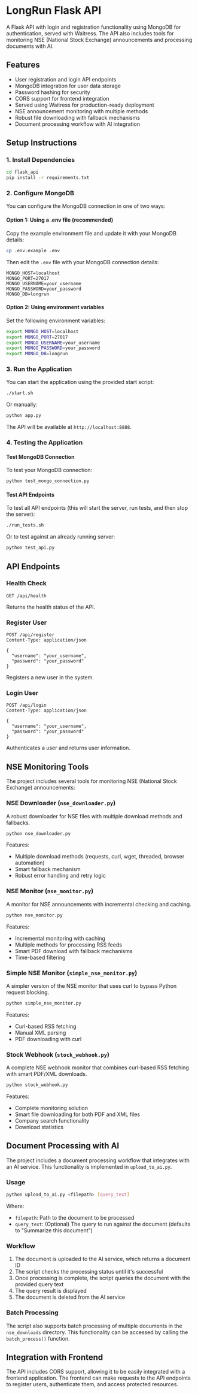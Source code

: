 # LongRun Flask API

A Flask API with login and registration functionality using MongoDB for authentication, served with Waitress. The API also includes tools for monitoring NSE (National Stock Exchange) announcements and processing documents with AI.

## Features

- User registration and login API endpoints
- MongoDB integration for user data storage
- Password hashing for security
- CORS support for frontend integration
- Served using Waitress for production-ready deployment
- NSE announcement monitoring with multiple methods
- Robust file downloading with fallback mechanisms
- Document processing workflow with AI integration

## Setup Instructions

### 1. Install Dependencies

```bash
cd flask_api
pip install -r requirements.txt
```

### 2. Configure MongoDB

You can configure the MongoDB connection in one of two ways:

#### Option 1: Using a .env file (recommended)

Copy the example environment file and update it with your MongoDB details:

```bash
cp .env.example .env
```

Then edit the `.env` file with your MongoDB connection details:

```
MONGO_HOST=localhost
MONGO_PORT=27017
MONGO_USERNAME=your_username
MONGO_PASSWORD=your_password
MONGO_DB=longrun
```

#### Option 2: Using environment variables

Set the following environment variables:

```bash
export MONGO_HOST=localhost
export MONGO_PORT=27017
export MONGO_USERNAME=your_username
export MONGO_PASSWORD=your_password
export MONGO_DB=longrun
```

### 3. Run the Application

You can start the application using the provided start script:

```bash
./start.sh
```

Or manually:

```bash
python app.py
```

The API will be available at `http://localhost:8888`.

### 4. Testing the Application

#### Test MongoDB Connection

To test your MongoDB connection:

```bash
python test_mongo_connection.py
```

#### Test API Endpoints

To test all API endpoints (this will start the server, run tests, and then stop the server):

```bash
./run_tests.sh
```

Or to test against an already running server:

```bash
python test_api.py
```

## API Endpoints

### Health Check

```
GET /api/health
```

Returns the health status of the API.

### Register User

```
POST /api/register
Content-Type: application/json

{
  "username": "your_username",
  "password": "your_password"
}
```

Registers a new user in the system.

### Login User

```
POST /api/login
Content-Type: application/json

{
  "username": "your_username",
  "password": "your_password"
}
```

Authenticates a user and returns user information.

## NSE Monitoring Tools

The project includes several tools for monitoring NSE (National Stock Exchange) announcements:

### NSE Downloader (`nse_downloader.py`)

A robust downloader for NSE files with multiple download methods and fallbacks.

```bash
python nse_downloader.py
```

Features:

- Multiple download methods (requests, curl, wget, threaded, browser automation)
- Smart fallback mechanism
- Robust error handling and retry logic

### NSE Monitor (`nse_monitor.py`)

A monitor for NSE announcements with incremental checking and caching.

```bash
python nse_monitor.py
```

Features:

- Incremental monitoring with caching
- Multiple methods for processing RSS feeds
- Smart PDF download with fallback mechanisms
- Time-based filtering

### Simple NSE Monitor (`simple_nse_monitor.py`)

A simpler version of the NSE monitor that uses curl to bypass Python request blocking.

```bash
python simple_nse_monitor.py
```

Features:

- Curl-based RSS fetching
- Manual XML parsing
- PDF downloading with curl

### Stock Webhook (`stock_webhook.py`)

A complete NSE webhook monitor that combines curl-based RSS fetching with smart PDF/XML downloads.

```bash
python stock_webhook.py
```

Features:

- Complete monitoring solution
- Smart file downloading for both PDF and XML files
- Company search functionality
- Download statistics

## Document Processing with AI

The project includes a document processing workflow that integrates with an AI service. This functionality is implemented in `upload_to_ai.py`.

### Usage

```bash
python upload_to_ai.py <filepath> [query_text]
```

Where:

- `filepath`: Path to the document to be processed
- `query_text`: (Optional) The query to run against the document (defaults to "Summarize this document")

### Workflow

1. The document is uploaded to the AI service, which returns a document ID
2. The script checks the processing status until it's successful
3. Once processing is complete, the script queries the document with the provided query text
4. The query result is displayed
5. The document is deleted from the AI service

### Batch Processing

The script also supports batch processing of multiple documents in the `nse_downloads` directory. This functionality can be accessed by calling the `batch_process()` function.

## Integration with Frontend

The API includes CORS support, allowing it to be easily integrated with a frontend application. The frontend can make requests to the API endpoints to register users, authenticate them, and access protected resources.
